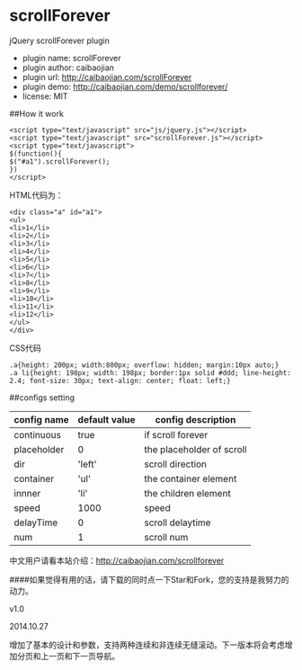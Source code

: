 scrollForever
=============

jQuery scrollForever plugin


- plugin name: scrollForever
- plugin author: caibaojian
- plugin url: http://caibaojian.com/scrollForever
- plugin demo: http://caibaojian.com/demo/scrollforever/
- license: MIT

##How it work


<pre><code style="color: inherit;">&lt;script type="text/javascript" src="js/jquery.js"&gt;&lt;/script&gt;
&lt;script type="text/javascript" src="scrollForever.js"&gt;&lt;/script&gt;
&lt;script type="text/javascript"&gt;
$(function(){
$("#a1").scrollForever();
})
&lt;/script&gt;</code></pre>
HTML代码为：
<pre><code>&lt;div class="a" id="a1"&gt;
&lt;ul&gt;
&lt;li&gt;1&lt;/li&gt;
&lt;li&gt;2&lt;/li&gt;
&lt;li&gt;3&lt;/li&gt;
&lt;li&gt;4&lt;/li&gt;
&lt;li&gt;5&lt;/li&gt;
&lt;li&gt;6&lt;/li&gt;
&lt;li&gt;7&lt;/li&gt;
&lt;li&gt;8&lt;/li&gt;
&lt;li&gt;9&lt;/li&gt;
&lt;li&gt;10&lt;/li&gt;
&lt;li&gt;11&lt;/li&gt;
&lt;li&gt;12&lt;/li&gt;
&lt;/ul&gt;
&lt;/div&gt;</code></pre>
CSS代码
<pre><code>.a{height: 200px; width:800px; overflow: hidden; margin:10px auto;}
.a li{height: 198px; width: 198px; border:1px solid #ddd; line-height: 2.4; font-size: 30px; text-align: center; float: left;}</code></pre>

##configs setting


| config name | default value | config description        |
|-------------|---------------|---------------------------|
| continuous  | true          | if scroll forever         |
| placeholder | 0             | the placeholder of scroll |
| dir         | 'left'        | scroll direction          |
| container   | 'ul'          | the container element     |
| innner      | 'li'          | the children element      |
| speed       | 1000          | speed                     |
| delayTime   | 0             | scroll delaytime          |
| num         | 1             | scroll num                |

中文用户请看本站介绍：http://caibaojian.com/scrollforever 

####如果觉得有用的话，请下载的同时点一下Star和Fork，您的支持是我努力的动力。

v1.0

2014.10.27

增加了基本的设计和参数，支持两种连续和非连续无缝滚动。下一版本将会考虑增加分页和上一页和下一页导航。
